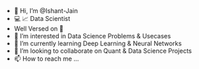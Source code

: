 - 👋 Hi, I’m @Ishant-Jain
- :computer: :chart_with_upwards_trend: Data Scientist
- Well Versed on :snake:
- 👀 I’m interested in Data Science Problems & Usecases
- 🌱 I’m currently learning Deep Learning & Neural Networks
- 💞️ I’m looking to collaborate on Quant & Data Science Projects
- 📫 How to reach me ...

<!---
Ishant-Jain/Ishant-Jain is a ✨ special ✨ repository because its `README.md` (this file) appears on your GitHub profile.
You can click the Preview link to take a look at your changes.
--->
